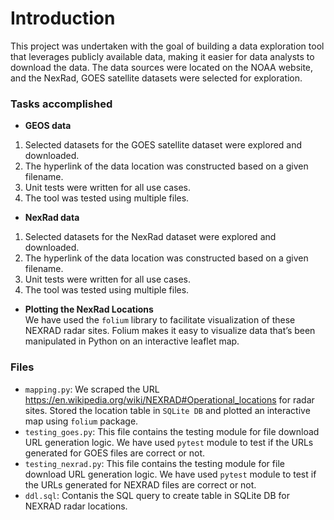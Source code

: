 # Introduction
This project was undertaken with the goal of building a data exploration tool that leverages publicly available data, making it easier for data analysts to download the data. The data sources were located on the NOAA website, and the NexRad, GOES satellite datasets were selected for exploration.

### Tasks accomplished

* __GEOS data__
1. Selected datasets for the GOES satellite dataset were explored and downloaded.
2. The hyperlink of the data location was constructed based on a given filename.
3. Unit tests were written for all use cases.
4. The tool was tested using multiple files.

* __NexRad data__
1. Selected datasets for the NexRad dataset were explored and downloaded.
2. The hyperlink of the data location was constructed based on a given filename.
3. Unit tests were written for all use cases.
4. The tool was tested using multiple files.

* __Plotting the NexRad Locations__<br>
We have used the <code>folium</code> library to facilitate visualization of these NEXRAD radar sites. Folium makes it easy to visualize data that’s been manipulated in Python on an interactive leaflet map.

### Files
* <code>mapping.py</code>: We scraped the URL https://en.wikipedia.org/wiki/NEXRAD#Operational_locations for radar sites. Stored the location table in <code>SQLite DB</code> and plotted an interactive map using <code>folium</code> package.<br>
* <code>testing_goes.py</code>: This file contains the testing module for file download URL generation logic. We have used <code>pytest</code> module to test if the URLs generated for GOES files are correct or not.<br>
* <code>testing_nexrad.py</code>: This file contains the testing module for file download URL generation logic. We have used <code>pytest</code> module to test if the URLs generated for NEXRAD files are correct or not.<br>
* <code>ddl.sql</code>: Contanis the SQL query to create table in SQLite DB for NEXRAD radar locations.

